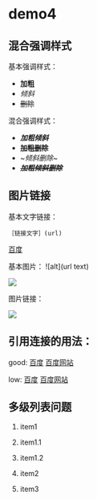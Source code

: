 # demo4

## 混合强调样式

基本强调样式：

- **加粗**
- *倾斜*
- ~~删除~~

混合强调样式：

- ***加粗倾斜***
- **~~加粗删除~~**
- *~倾斜删除~*
- ***~~加粗倾斜删除~~***

## 图片链接

基本文字链接：

    ［链接文字］(url)

[百度](http://www.baidu.com)

基本图片：
    ![alt](url text)
    
![](https://ss0.bdstatic.com/5aV1bjqh_Q23odCf/static/superman/img/logo/bd_logo1_31bdc765.png)

图片链接：

[![](https://ss0.bdstatic.com/5aV1bjqh_Q23odCf/static/superman/img/logo/bd_logo1_31bdc765.png)](http://www.baidu.com)


## 引用连接的用法：



good:
[百度][baidu]
[百度网站][baidu]


low:
[百度]
[百度网站]


<!-- 以下是本文中的链接 -->

[baidu]: http://www.baidu.com
[baidu_logo]: https://ss0.bdstatic.com/5aV1bjqh_Q23odCf/static/superman/img/logo/bd_logo1_31bdc765.png
[百度]: http://www.baidu.com
[百度网站]: http://www.baidu.com




## 多级列表问题


1. item1
 1. item1.1
 2. item1.2
2. item2


3. item3











